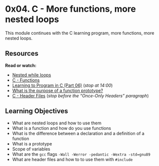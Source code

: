 # 0x04. C - More functions, more nested loops

This module continues with the C learning program, more functions, more nested loops.

## Resources

**Read or watch:**

- [Nested while loops](https://intranet.hbtn.io/rltoken/3WXPpZkwBEt_9MOlayYGWw)
- [C - Functions](https://intranet.hbtn.io/rltoken/ES8eagOrYppE4qSjaa4zQA)
- [Learning to Program in C (Part 06)](https://intranet.hbtn.io/rltoken/X8cL-h23A-vdFyuRmomKQQ) (*stop at 14:00*)
- [What is the purpose of a function prototype?](https://intranet.hbtn.io/rltoken/IAfwYbkv3JHqttvqlnz0Bw)
- [C - Header Files](https://intranet.hbtn.io/rltoken/QvgB8JXWlTL_yqsUD-3-ag) (*stop before the “Once-Only Headers” paragraph*)

## Learning Objectives

- What are nested loops and how to use them
- What is a function and how do you use functions
- What is the difference between a declaration and a definition of a function
- What is a prototype
- Scope of variables
- What are the `gcc` flags `-Wall -Werror -pedantic -Wextra -std=gnu89`
- What are header files and how to to use them with `#include`

